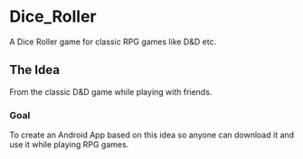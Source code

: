 # Dice_Roller
A Dice Roller game for classic RPG games like D&amp;D etc.

## The Idea
From the classic D&D game while playing with friends.

### Goal
To create an Android App based on this idea so anyone can download it and use it while playing RPG games.
